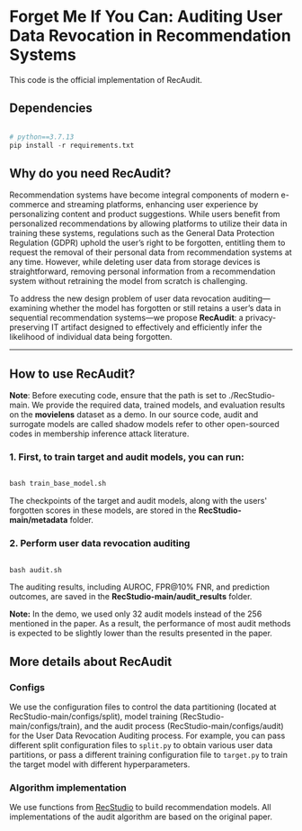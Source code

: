 # Forget Me If You Can: Auditing User Data Revocation in Recommendation Systems

This code is the official implementation of RecAudit.

## Dependencies

```python

# python==3.7.13
pip install -r requirements.txt
```

## Why do you need RecAudit?

Recommendation systems have become integral components of modern e-commerce and streaming platforms, enhancing user experience by personalizing content and product suggestions. While users benefit from personalized recommendations by allowing platforms to utilize their data in training these systems, regulations such as the General Data Protection Regulation (GDPR) uphold the user’s right to be forgotten, entitling them to request the removal of their personal data from recommendation systems at any time. However, while deleting user data from storage devices is straightforward, removing personal information from a recommendation system without retraining the model from scratch is challenging.

To address the new design problem of user data revocation auditing—examining whether the model has forgotten or still retains a user’s data in sequential recommendation systems—we propose **RecAudit**: a privacy-preserving IT artifact designed to effectively and efficiently infer the likelihood of individual data being forgotten.

---

## How to use RecAudit?

**Note**:  Before executing code, ensure that the path is set to ./RecStudio-main. We provide the required data, trained models, and evaluation results on the **movielens** dataset as a demo. In our source code, audit and surrogate models are called shadow models refer to other open-sourced codes in membership inference attack literature.

### 1. First, to train target and audit models, you can run:

```python

bash train_base_model.sh
```

The checkpoints of the target and audit models, along with the users' forgotten scores in these models, are stored in the **RecStudio-main/metadata** folder.

### 2. Perform user data revocation auditing

```python

bash audit.sh
```

The auditing results, including AUROC, FPR@10% FNR, and prediction outcomes, are saved in the **RecStudio-main/audit_results** folder.

**Note:** In the demo, we used only 32 audit models instead of the 256 mentioned in the paper. As a result, the performance of most audit methods is expected to be slightly lower than the results presented in the paper.

## More details about RecAudit

### Configs

We use the configuration files to control the data partitioning (located at RecStudio-main/configs/split), model training (RecStudio-main/configs/train), and the audit process (RecStudio-main/configs/audit) for the User Data Revocation Auditing process. For example, you can pass different split configuration files to `split.py` to obtain various user data partitions, or pass a different training configuration file to `target.py` to train the target model with different hyperparameters.

### Algorithm implementation

We use functions from [RecStudio](https://github.com/USTCLLM/RecStudio) to build recommendation models. All implementations of the audit algorithm are based on the original paper.
